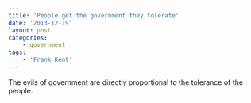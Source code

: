 ```yaml
---
title: 'People get the government they tolerate'
date: '2013-12-19'
layout: post
categories:
    - government
tags:
    - 'Frank Kent'
---
```


The evils of government are directly proportional to the tolerance of the people.